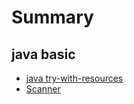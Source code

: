 # Summary

## java basic
* [java try-with-resources](./baeldung/corejava/0001.java_try_with_resources.md)
* [Scanner](./baeldung/corejava/0002.java_scanner.md)